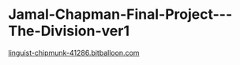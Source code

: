 # Jamal-Chapman-Final-Project---The-Division-ver1

[linguist-chipmunk-41286.bitballoon.com]("linguist-chipmunk-41286.bitballoon.com")
